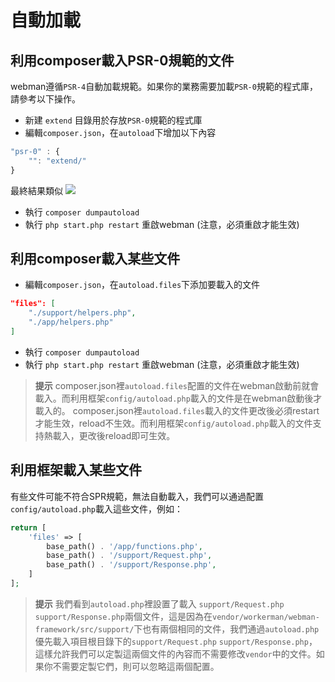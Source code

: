 # 自動加載

## 利用composer載入PSR-0規範的文件
webman遵循`PSR-4`自動加載規範。如果你的業務需要加載`PSR-0`規範的程式庫，請參考以下操作。

- 新建 `extend` 目錄用於存放`PSR-0`規範的程式庫
- 編輯`composer.json`，在`autoload`下增加以下內容

```js
"psr-0" : {
    "": "extend/"
}
```
最終結果類似
![](../../assets/img/psr0.png)

- 執行 `composer dumpautoload`
- 執行 `php start.php restart` 重啟webman (注意，必須重啟才能生效) 

## 利用composer載入某些文件

- 編輯`composer.json`，在`autoload.files`下添加要載入的文件
```json
"files": [
    "./support/helpers.php",
    "./app/helpers.php"
]
```

- 執行 `composer dumpautoload`
- 執行 `php start.php restart` 重啟webman (注意，必須重啟才能生效) 

> **提示**
> composer.json裡`autoload.files`配置的文件在webman啟動前就會載入。而利用框架`config/autoload.php`載入的文件是在webman啟動後才載入的。
> composer.json裡`autoload.files`載入的文件更改後必須restart才能生效，reload不生效。而利用框架`config/autoload.php`載入的文件支持熱載入，更改後reload即可生效。

## 利用框架載入某些文件
有些文件可能不符合SPR規範，無法自動載入，我們可以通過配置`config/autoload.php`載入這些文件，例如：

```php
return [
    'files' => [
        base_path() . '/app/functions.php',
        base_path() . '/support/Request.php', 
        base_path() . '/support/Response.php',
    ]
];
```

 > **提示**
 > 我們看到`autoload.php`裡設置了載入 `support/Request.php` `support/Response.php`兩個文件，這是因為在`vendor/workerman/webman-framework/src/support/`下也有兩個相同的文件，我們通過`autoload.php`優先載入項目根目錄下的`support/Request.php` `support/Response.php`，這樣允許我們可以定製這兩個文件的內容而不需要修改`vendor`中的文件。如果你不需要定製它們，則可以忽略這兩個配置。
